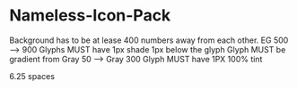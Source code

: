 # Nameless-Icon-Pack

Background has to be at lease 400 numbers away from each other. EG 500 --> 900
Glyphs MUST have 1px shade 1px below the glyph
Glyph MUST be gradient from Gray 50 --> Gray 300
Glyph MUST have 1PX 100% tint

6.25 spaces
